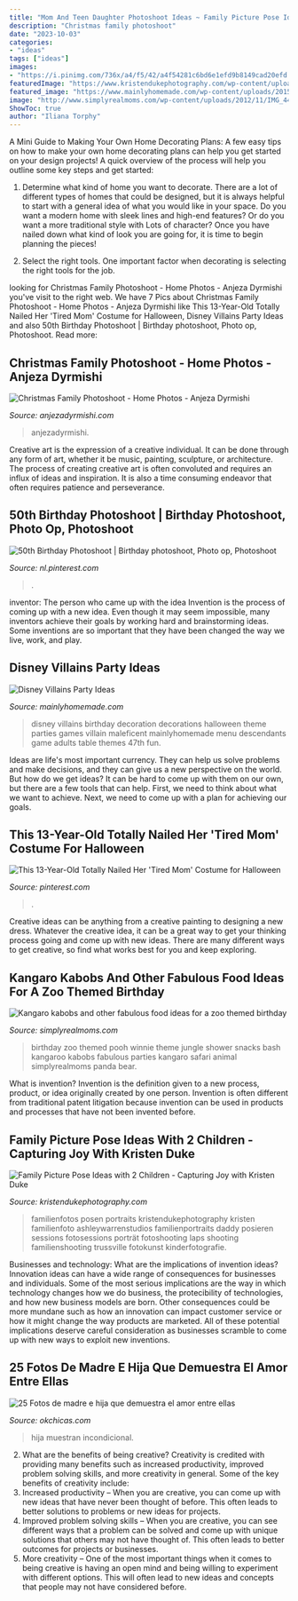 ```yaml
---
title: "Mom And Teen Daughter Photoshoot Ideas ~ Family Picture Pose Ideas With 2 Children"
description: "Christmas family photoshoot"
date: "2023-10-03"
categories:
- "ideas"
tags: ["ideas"]
images:
- "https://i.pinimg.com/736x/a4/f5/42/a4f54281c6bd6e1efd9b8149cad20efd.jpg"
featuredImage: "https://www.kristendukephotography.com/wp-content/uploads/2015/09/with-mom-and-dad-e1442429098718.jpg"
featured_image: "https://www.mainlyhomemade.com/wp-content/uploads/2015/02/Disney-Villains-Party-Ideas.jpg"
image: "http://www.simplyrealmoms.com/wp-content/uploads/2012/11/IMG_4455.jpg"
ShowToc: true
author: "Iliana Torphy"
---
```



A Mini Guide to Making Your Own Home Decorating Plans:
A few easy tips on how to make your own home decorating plans can help you get started on your design projects! A quick overview of the process will help you outline some key steps and get started:
1. Determine what kind of home you want to decorate. There are a lot of different types of homes that could be designed, but it is always helpful to start with a general idea of what you would like in your space. Do you want a modern home with sleek lines and high-end features? Or do you want a more traditional style with Lots of character? Once you have nailed down what kind of look you are going for, it is time to begin planning the pieces!

2. Select the right tools. One important factor when decorating is selecting the right tools for the job.

	

		
looking for Christmas Family Photoshoot - Home Photos - Anjeza Dyrmishi you've visit to the right web. We have 7 Pics about Christmas Family Photoshoot - Home Photos - Anjeza Dyrmishi like This 13-Year-Old Totally Nailed Her &#039;Tired Mom&#039; Costume for Halloween, Disney Villains Party Ideas and also 50th Birthday Photoshoot | Birthday photoshoot, Photo op, Photoshoot. Read more:
		
    
## Christmas Family Photoshoot - Home Photos - Anjeza Dyrmishi

<img loading=lazy src="https://anjezadyrmishi.com/wp-content/uploads/2020/12/White-Christmas-home-photo-session-scaled.jpg" onerror="this.onerror=null;this.src='https://tse2.mm.bing.net/th?id=OIP.Fg53Gw508sLHQGcTZFCwTwHaLG&amp;pid=15.1';" alt="Christmas Family Photoshoot - Home Photos - Anjeza Dyrmishi">

_Source: anjezadyrmishi.com_

>anjezadyrmishi. 

	

Creative art is the expression of a creative individual. It can be done through any form of art, whether it be music, painting, sculpture, or architecture. The process of creating creative art is often convoluted and requires an influx of ideas and inspiration. It is also a time consuming endeavor that often requires patience and perseverance.

    
## 50th Birthday Photoshoot | Birthday Photoshoot, Photo Op, Photoshoot

<img loading=lazy src="https://i.pinimg.com/736x/a4/f5/42/a4f54281c6bd6e1efd9b8149cad20efd.jpg" onerror="this.onerror=null;this.src='https://tse1.mm.bing.net/th?id=OIP.Frze2XgnNi1eE0Ij6KZ0vwHaFj&amp;pid=15.1';" alt="50th Birthday Photoshoot | Birthday photoshoot, Photo op, Photoshoot">

_Source: nl.pinterest.com_

>. 

	

inventor: The person who came up with the idea
Invention is the process of coming up with a new idea. Even though it may seem impossible, many inventors achieve their goals by working hard and brainstorming ideas. Some inventions are so important that they have been changed the way we live, work, and play.

    
## Disney Villains Party Ideas

<img loading=lazy src="https://www.mainlyhomemade.com/wp-content/uploads/2015/02/Disney-Villains-Party-Ideas.jpg" onerror="this.onerror=null;this.src='https://tse2.mm.bing.net/th?id=OIP.TqwpORrwGn9Yn05pT9t3ogHaKl&amp;pid=15.1';" alt="Disney Villains Party Ideas">

_Source: mainlyhomemade.com_

>disney villains birthday decoration decorations halloween theme parties games villain maleficent mainlyhomemade menu descendants game adults table themes 47th fun. 

	

Ideas are life's most important currency. They can help us solve problems and make decisions, and they can give us a new perspective on the world. But how do we get ideas? It can be hard to come up with them on our own, but there are a few tools that can help. First, we need to think about what we want to achieve. Next, we need to come up with a plan for achieving our goals.

    
## This 13-Year-Old Totally Nailed Her &#039;Tired Mom&#039; Costume For Halloween

<img loading=lazy src="https://i.pinimg.com/736x/1f/c5/6c/1fc56ca26368aef34d71a3ef9f87cc7e.jpg" onerror="this.onerror=null;this.src='https://tse3.mm.bing.net/th?id=OIP.hasUVPLEkirRaZd-EWR7fgHaJ3&amp;pid=15.1';" alt="This 13-Year-Old Totally Nailed Her &#039;Tired Mom&#039; Costume for Halloween">

_Source: pinterest.com_

>. 

	

Creative ideas can be anything from a creative painting to designing a new dress. Whatever the creative idea, it can be a great way to get your thinking process going and come up with new ideas. There are many different ways to get creative, so find what works best for you and keep exploring.

    
## Kangaro Kabobs And Other Fabulous Food Ideas For A Zoo Themed Birthday

<img loading=lazy src="http://www.simplyrealmoms.com/wp-content/uploads/2012/11/IMG_4455.jpg" onerror="this.onerror=null;this.src='https://tse4.mm.bing.net/th?id=OIP.mMxaGi7QFe8KtJB2RKJc3QHaLH&amp;pid=15.1';" alt="Kangaro kabobs and other fabulous food ideas for a zoo themed birthday">

_Source: simplyrealmoms.com_

>birthday zoo themed pooh winnie theme jungle shower snacks bash kangaroo kabobs fabulous parties kangaro safari animal simplyrealmoms panda bear. 

	

What is invention?
Invention is the definition given to a new process, product, or idea originally created by one person. Invention is often different from traditional patent litigation because invention can be used in products and processes that have not been invented before.

    
## Family Picture Pose Ideas With 2 Children - Capturing Joy With Kristen Duke

<img loading=lazy src="https://www.kristendukephotography.com/wp-content/uploads/2015/09/with-mom-and-dad-e1442429098718.jpg" onerror="this.onerror=null;this.src='https://tse1.mm.bing.net/th?id=OIP.dRjJRjEgewq8YWWlGXoLCwHaLH&amp;pid=15.1';" alt="Family Picture Pose Ideas with 2 Children - Capturing Joy with Kristen Duke">

_Source: kristendukephotography.com_

>familienfotos posen portraits kristendukephotography kristen familienfoto ashleywarrenstudios familienportraits daddy posieren sessions fotosessions porträt fotoshooting laps shooting familienshooting trussville fotokunst kinderfotografie. 

	

Businesses and technology: What are the implications of invention ideas?
Innovation ideas can have a wide range of consequences for businesses and individuals. Some of the most serious implications are the way in which technology changes how we do business, the protecibility of technologies, and how new business models are born. Other consequences could be more mundane such as how an innovation can impact customer service or how it might change the way products are marketed. All of these potential implications deserve careful consideration as businesses scramble to come up with new ways to exploit new inventions.

    
## 25 Fotos De Madre E Hija Que Demuestra El Amor Entre Ellas

<img loading=lazy src="https://www.okchicas.com/wp-content/uploads/2015/02/hermosas-fotos-madre-e-hija-2.jpg" onerror="this.onerror=null;this.src='https://tse4.mm.bing.net/th?id=OIP.5p_FVHdH64Tes2HoDYmf8wHaLO&amp;pid=15.1';" alt="25 Fotos de madre e hija que demuestra el amor entre ellas">

_Source: okchicas.com_

>hija muestran incondicional. 

	

2. What are the benefits of being creative?
Creativity is credited with providing many benefits such as increased productivity, improved problem solving skills, and more creativity in general. Some of the key benefits of creativity include: 
1. Increased productivity – When you are creative, you can come up with new ideas that have never been thought of before. This often leads to better solutions to problems or new ideas for projects. 
2. Improved problem solving skills – When you are creative, you can see different ways that a problem can be solved and come up with unique solutions that others may not have thought of. This often leads to better outcomes for projects or businesses. 
3. More creativity – One of the most important things when it comes to being creative is having an open mind and being willing to experiment with different options. This will often lead to new ideas and concepts that people may not have considered before.


